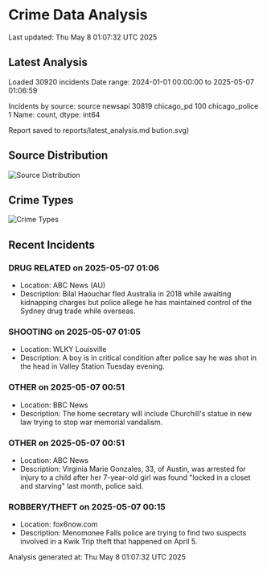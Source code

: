 # Crime Data Analysis
Last updated: Thu May  8 01:07:32 UTC 2025

## Latest Analysis

Loaded 30920 incidents
Date range: 2024-01-01 00:00:00 to 2025-05-07 01:06:59

Incidents by source:
source
newsapi           30819
chicago_pd          100
chicago_police        1
Name: count, dtype: int64

Report saved to reports/latest_analysis.md
bution.svg)

## Source Distribution
![Source Distribution](images/source_distribution.svg)

## Crime Types
![Crime Types](images/crime_types.svg)

## Recent Incidents

### DRUG RELATED on 2025-05-07 01:06
- Location: ABC News (AU)
- Description: Bilal Haouchar fled Australia in 2018 while awaiting kidnapping charges but police allege he has maintained control of the Sydney drug trade while overseas.


### SHOOTING on 2025-05-07 01:05
- Location: WLKY Louisville
- Description: A boy is in critical condition after police say he was shot in the head in Valley Station Tuesday evening.


### OTHER on 2025-05-07 00:51
- Location: BBC News
- Description: The home secretary will include Churchill's statue in new law trying to stop war memorial vandalism.


### OTHER on 2025-05-07 00:51
- Location: ABC News
- Description: Virginia Marie Gonzales, 33, of Austin, was arrested for injury to a child after her 7-year-old girl was found "locked in a closet and starving" last month, police said.


### ROBBERY/THEFT on 2025-05-07 00:15
- Location: fox6now.com
- Description: Menomonee Falls police are trying to find two suspects involved in a Kwik Trip theft that happened on April 5.

Analysis generated at: Thu May  8 01:07:32 UTC 2025
